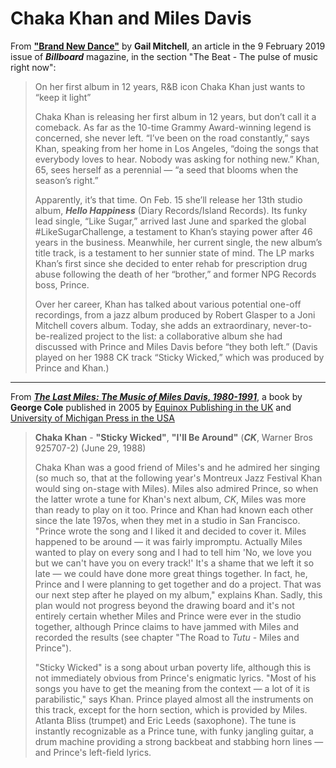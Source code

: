 # Chaka Khan and Miles Davis

From [**"Brand New Dance"**](https://www.billboard.com/articles/news/8496614/chaka-khan-hello-happiness-interview) by **Gail Mitchell**, an article in the 9 February 2019 issue of ***Billboard*** magazine, in the section "The Beat - The pulse of music right now":

> On her first album in 12 years, R&B icon Chaka Khan just wants to “keep it light”
> 
> Chaka Khan is releasing her first album in 12 years, but don’t call it a comeback. As far as the 10-time Grammy Award-winning legend is concerned, she never left. “I’ve been on the road constantly,” says Khan, speaking from her home in Los Angeles, “doing the songs that everybody loves to hear. Nobody was asking for nothing new.” Khan, 65, sees herself as a perennial — “a seed that blooms when the season’s right.”
> 
> Apparently, it’s that time. On Feb. 15 she’ll release her 13th studio album, ***Hello Happiness*** (Diary Records/Island Records). Its funky lead single, “Like Sugar,” arrived last June and sparked the global #LikeSugarChallenge, a testament to Khan’s staying power after 46 years in the business. Meanwhile, her current single, the new album’s title track, is a testament to her sunnier state of mind. The LP marks Khan’s first since she decided to enter rehab for prescription drug abuse following the death of her “brother,” and former NPG Records boss, Prince.
> 
> Over her career, Khan has talked about various potential one-off recordings, from a jazz album produced by Robert Glasper to a Joni Mitchell covers album. Today, she adds an extraordinary, never-to-be-realized project to the list: a collaborative album she had discussed with Prince and Miles Davis before “they both left.” (Davis played on her 1988 CK track “Sticky Wicked,” which was produced by Prince and Khan.)

-------------

From [***The Last Miles: The Music of Miles Davis, 1980-1991***](http://www.thelastmiles.com/), a book by **George Cole** published in 2005 by [Equinox Publishing in the UK](https://www.equinoxpub.com/home/last-miles/) and [University of Michigan Press in the USA](https://www.press.umich.edu/297190)

> **Chaka Khan** - **"Sticky Wicked"**, **"I'll Be Around"** (***CK***, Warner Bros 925707-2) (June 29, 1988) 
> 
> Chaka Khan was a good friend of Miles's and he admired her singing (so much so, that at the following year's Montreux Jazz Festival Khan would sing on-stage with Miles). Miles also admired Prince, so when the latter wrote a tune for Khan's next album, *CK*, Miles was more than ready to play on it too. Prince and Khan had known each other since the late 197os, when they met in a studio in San Francisco. "Prince wrote the song and I liked it and decided to cover it. Miles happened to be around — it was fairly impromptu. Actually Miles wanted to play on every song and I had to tell him 'No, we love you but we can't have you on every track!' It's a shame that we left it so late — we could have done more great things together. In fact, he, Prince and I were planning to get together and do a project. That was our next step after he played on my album," explains Khan. Sadly, this plan would not progress beyond the drawing board and it's not entirely certain whether Miles and Prince were ever in the studio together, although Prince claims to have jammed with Miles and recorded the results (see chapter "The Road to *Tutu* - Miles and Prince"). 
> 
> "Sticky Wicked" is a song about urban poverty life, although this is not immediately obvious from Prince's enigmatic lyrics. "Most of his songs you have to get the meaning from the context — a lot of it is parabilistic," says Khan. Prince played almost all the instruments on this track, except for the horn section, which is provided by Miles. Atlanta Bliss (trumpet) and Eric Leeds (saxophone). The tune is instantly recognizable as a Prince tune, with funky jangling guitar, a drum machine providing a strong backbeat and stabbing horn lines — and Prince's left-field lyrics. 
